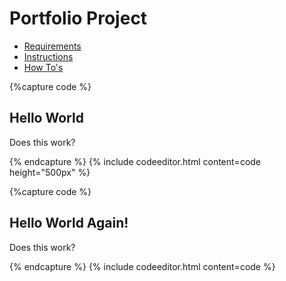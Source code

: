 # Portfolio Project

- [Requirements](./requirements.md)
- [Instructions](./instructions.md)
- [How To's](./how-tos.md)


{%capture code %}
<div>
  <h2>Hello World</h2>
  <p>Does this work?</p>
</div>
{% endcapture %}
{% include codeeditor.html content=code height="500px" %}

{%capture code %}
<div>
  <h2>Hello World Again!</h2>
  <p>Does this work?</p>
</div>
{% endcapture %}
{% include codeeditor.html content=code %}
